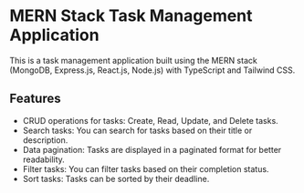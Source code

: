 # MERN Stack Task Management Application

This is a task management application built using the MERN stack (MongoDB, Express.js, React.js, Node.js) with TypeScript and Tailwind CSS.

## Features

- CRUD operations for tasks: Create, Read, Update, and Delete tasks.
- Search tasks: You can search for tasks based on their title or description.
- Data pagination: Tasks are displayed in a paginated format for better readability.
- Filter tasks: You can filter tasks based on their completion status.
- Sort tasks: Tasks can be sorted by their deadline.

